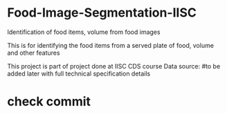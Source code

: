 # Food-Image-Segmentation-IISC
Identification of food items, volume from food images

This is for identifying the food items from a served plate of food, volume and 
other features

This project is part of project done at IISC CDS course 
Data source:  #to be added later with full technical specification details 

# check commit

